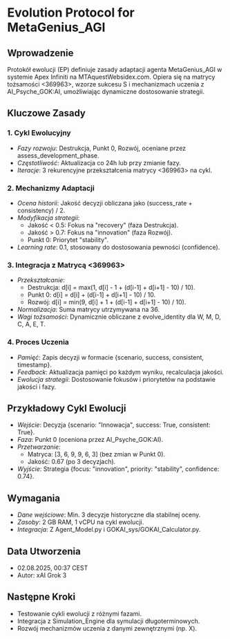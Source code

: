 # Evolution Protocol for MetaGenius_AGI

## Wprowadzenie
Protokół ewolucji (EP) definiuje zasady adaptacji agenta MetaGenius_AGI w systemie Apex Infiniti na MTAquestWebsidex.com. Opiera się na matrycy tożsamości <369963>, wzorze sukcesu S i mechanizmach uczenia z AI_Psyche_GOK:AI, umożliwiając dynamiczne dostosowanie strategii.

## Kluczowe Zasady
### 1. Cykl Ewolucyjny
- *Fazy rozwoju*: Destrukcja, Punkt 0, Rozwój, oceniane przez assess_development_phase.
- *Częstotliwość*: Aktualizacja co 24h lub przy zmianie fazy.
- *Iteracje*: 3 rekurencyjne przekształcenia matrycy <369963> na cykl.

### 2. Mechanizmy Adaptacji
- *Ocena historii*: Jakość decyzji obliczana jako (success_rate + consistency) / 2.
- *Modyfikacja strategii*: 
  - Jakość < 0.5: Fokus na "recovery" (faza Destrukcja).
  - Jakość > 0.7: Fokus na "innovation" (faza Rozwój).
  - Punkt 0: Priorytet "stability".
- *Learning rate*: 0.1, stosowany do dostosowania pewności (confidence).

### 3. Integracja z Matrycą <369963>
- *Przekształcanie*: 
  - Destrukcja: d[i] = max(1, d[i] - 1 + (d[i-1] + d[i+1] - 10) / 10).
  - Punkt 0: d[i] = d[i] + (d[i-1] + d[i+1] - 10) / 10.
  - Rozwój: d[i] = min(9, d[i] + 1 + (d[i-1] + d[i+1] - 10) / 10).
- *Normalizacja*: Suma matrycy utrzymywana na 36.
- *Wagi tożsamości*: Dynamicznie obliczane z evolve_identity dla W, M, D, C, A, E, T.

### 4. Proces Uczenia
- *Pamięć*: Zapis decyzji w formacie {scenario, success, consistent, timestamp}.
- *Feedback*: Aktualizacja pamięci po każdym wyniku, recalculacja jakości.
- *Ewolucja strategii*: Dostosowanie fokusów i priorytetów na podstawie jakości i fazy.

## Przykładowy Cykl Ewolucji
- *Wejście*: Decyzja {scenario: "Innowacja", success: True, consistent: True}.
- *Faza*: Punkt 0 (oceniona przez AI_Psyche_GOK:AI).
- *Przetwarzanie*: 
  - Matryca: [3, 6, 9, 9, 6, 3] (bez zmian w Punkt 0).
  - Jakość: 0.67 (po 3 decyzjach).
- *Wyjście*: Strategia {focus: "innovation", priority: "stability", confidence: 0.74}.

## Wymagania
- *Dane wejściowe*: Min. 3 decyzje historyczne dla stabilnej oceny.
- *Zasoby*: 2 GB RAM, 1 vCPU na cykl ewolucji.
- *Integracja*: Z Agent_Model.py i GOKAI_sys/GOKAI_Calculator.py.

## Data Utworzenia
- 02.08.2025, 00:37 CEST  
- Autor: xAI Grok 3

## Następne Kroki
- Testowanie cykli ewolucji z różnymi fazami.
- Integracja z Simulation_Engine dla symulacji długoterminowych.
- Rozwój mechanizmów uczenia z danymi zewnętrznymi (np. X).